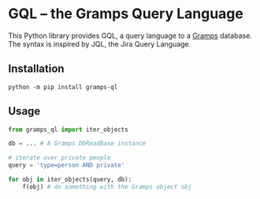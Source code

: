 # GQL &ndash; the Gramps Query Language

This Python library provides GQL, a query language to a [Gramps](https://github.com/gramps-project/gramps) database. The syntax is inspired by JQL, the Jira Query Language.

## Installation

```
python -m pip install gramps-ql
```

## Usage

```python
from gramps_ql import iter_objects

db = ... # A Gramps DbReadBase instance

# iterate over private people
query = 'type=person AND private'

for obj in iter_objects(query, db):
    f(obj) # do something with the Gramps object obj